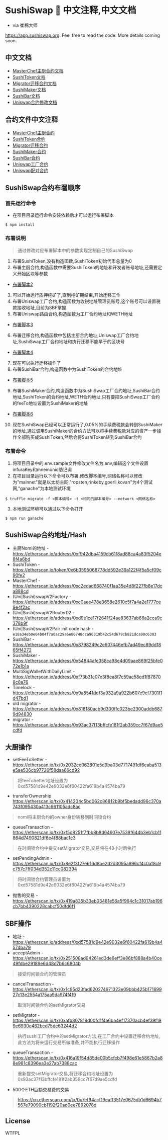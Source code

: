 # SushiSwap 🍣 中文注释,中文文档

- via 崔棉大师

https://app.sushiswap.org. Feel free to read the code. More details coming soon.

## 中文文档

- [MasterChef主厨合约文档](./MasterChef.md)
- [SushiToken文档](./SushiToken.md)
- [Migrator迁移合约文档](./Migrator.md)
- [SushiMaker文档](./SushiMaker.md)
- [SushiBar文档](./SushiBar.md)
- [Uniswap合约修改文档](./UniswapModify.md)

## 合约文件中文注释

- [MasterChef主厨合约](./contracts/MasterChef.sol)
- [SushiToken合约](./contracts/SushiToken.sol)
- [Migrator迁移合约](./contracts/Migrator.sol)
- [SushiMaker合约](./contracts/SushiMaker.sol)
- [SushiBar合约](./contracts/SushiBar.sol)
- [Uniswap工厂合约](./contracts/uniswapv2/UniswapV2Factory.sol)
- [Uniswap配对合约](./contracts/uniswapv2/UniswapV2Pair.sol)

## SushiSwap合约布署顺序

### 首先运行命令
- 在项目目录运行命令安装依赖后才可以运行布署脚本

```
$ npm install
```

### 布署说明
> 通过修改对应布署脚本中的参数实现定制自己的SushiSwap
1. 布署SushiToken,没有构造函数,SushiToken初始代币总量为0
2. 布署主厨合约,构造函数中需要SushiToken的地址和开发者账号地址,还需要定义开始区块等参数
- [布署脚本2](./migrations/2_deploy_SushiCore.js)
3. 可以开始运行质押挖矿了,直到挖矿期结束,开始迁移工作
4. 布署Uniswap工厂合约,构造函数为收税地址管理员账号,这个账号可以设置税款接收地址,目前为SBF掌握
5. 布署Uniswap路由合约,构造函数为工厂合约地址和WETH地址
- [布署脚本3](./migrations/3_deploy_Uniswap.js)
6. 布署迁移合约,构造函数中包括主厨合约地址,Uniswap工厂合约地址,SushiSwap工厂合约地址和执行迁移不能早于的区块号
- [布署脚本4](./migrations/4_deploy_Migrator.js)
7. 现在可以执行迁移操作了
8. 布署SushiBar合约,构造函数中为SushiToken的合约地址
- [布署脚本5](./migrations/5_deploy_SushiBar.js)
9. 布署SushiMaker合约,构造函数中为SushiSwap工厂合约地址,SushiBar合约地址,SushiToken的合约地址,WETH合约地址,只有要把SushiSwap工厂合约的feeTo地址设置为SushiMaker的地址
- [布署脚本6](./migrations/6_deploy_SushiMaker.js)
10. 现在SushiSwap已经可以正常运行了,0.05%的手续费税款会转到SushiMaker的地址,通过调用SushiMaker的合约方法可以将手续费税款对应的资产一步操作全部购买成SushiToken,然后会将SushiToken转到SushiBar合约
### 布署命令
1. 将项目目录中的.env.sample文件修改文件名为.env,编辑这个文件设置infuraKey和mnemonic助记词
2. 在项目目录运行以下命令可以布署,修改脚本编号,网络名称可以修改为"mainnet"就是以太坊主网,"ropsten,rinkeby,goerli,kovan"为4个测试网,"ganache"为本地测试环境
```
$ truffle migrate -f <脚本编号> -t <相同的脚本编号> --network <网络名称>
```
3. 本地测试环境可以通过以下命令打开
```
$ npm run ganache
```

## SushiSwap合约地址/Hash

- 主厨Nomi的地址 - https://etherscan.io/address/0xf942dba4159cb61f8ad88ca4a83f5204e8f4a6bd
- SushiToken - https://etherscan.io/token/0x6b3595068778dd592e39a122f4f5a5cf09c90fe2
- MasterChef - https://etherscan.io/address/0xc2edad668740f1aa35e4d8f227fb8e17dca888cd
- (Uni|Sushi)swapV2Factory - https://etherscan.io/address/0xc0aee478e3658e2610c5f7a4a2e1777ce9e4f2ac
- (Uni|Sushi)swapV2Router02 - https://etherscan.io/address/0xd9e1ce17f2641f24ae83637ab66a2cca9c378b9f
- (Uni|Sushi)swapV2Pair init code hash - `e18a34eb0e04b04f7a0ac29a6e80748dca96319b42c54d679cb821dca90c6303`
- SushiBar - https://etherscan.io/address/0x8798249c2e607446efb7ad49ec89dd1865ff4272
- SushiMaker - https://etherscan.io/address/0x54844afe358ca98e4d09aae869f25bfe072e1b1a
- MultiSigWalletWithDailyLimit - https://etherscan.io/address/0xf73b31c07e3f8ea8f7c59ac58ed1f878708c8a76
- Timelock - https://etherscan.io/address/0x9a8541ddf3a932a9a922b607e9cf7301f1d47bd1
- old migrator - https://etherscan.io/address/0x818180acb9d300ffc023be2300addb6879d94830
- migrator - https://etherscan.io/address/0x93ac37f13bffcfe181f2ab359cc7f67d9ae5cdfd

## 大厨操作
- setFeeToSetter - https://etherscan.io/tx/0x2032ce062801e5d9ba03d7717491df6eaba513e5ae536cb97726f58daa66cd92
> 将feeToSetter地址设置为 0xd57581d9e42e9032e6f60422fa619b4a4574ba79
- transferOwnership https://etherscan.io/tx/0x414204c5bd062c86812b9bf5bedadd96c370a743f095430a413c961105adc8ac
> nomi将主厨合约的owner身份转移到时间锁合约
- queueTransaction - https://etherscan.io/tx/0xf5d8251f7fbb8b8d64607e7538f644b3eb1cb11864d7490821df6e4f88bac1e3
> 在时间锁合约中提交setMigrator交易,交易将在48小时后执行
- setPendingAdmin - https://etherscan.io/tx/0x8e2f3f27e616d8be2d2d3095a996cf4c0af8c9c757c7ff034d352c11cc082394
> 将时间锁合约管理员设置为0xd57581d9e42e9032e6f60422fa619b4a4574ba79
- 抛售的交易 - https://etherscan.io/tx/0x419a835b33eb03481e56a5f964c1c31017ab196cb7bb4390228cabcf50dfd6f1

## SBF操作
- 地址 - https://etherscan.io/address/0xd57581d9e42e9032e6f60422fa619b4a4574ba79
- acceptAdmin - https://etherscan.io/tx/0x251508ad94261ed3de6eff3e86bf888a4b40ce49fdbe29189e6d48d7b6c6804b
> 接受时间锁合约的管理员
- cancelTransaction - https://etherscan.io/tx/0x1c95d23fad620274971323e09bbb425b17169927c13e2554a175aa9da974f4f9
> 取消时间锁合约的setMigrator交易
- setMigrator - https://etherscan.io/tx/0xafb807819d00fd1f4a6ba4ef17370acb4ef39f199e6930e462bcd75de63244d2
> 执行sushi工厂合约中的setMigrator方法,在工厂合约中设置迁移合约地址,此方法为将来运行交易所做准备,并不能执行迁移操作
- queueTransaction - https://etherscan.io/tx/0x416a19f54d85de00b5cfcb7f498e61e5867b2a88e981c8396ea3e27ab7388cac
> 重新提交setMigrator交易,将迁移合约地址设置为0x93ac37f13bffcfe181f2ab359cc7f67d9ae5cdfd
- 500个ETH巨额交易费的交易
> https://cn.etherscan.com/tx/0x7ef94acf19eaff3517e0675db1d6694b7567e79090cb1192f20ad0ee7892078d

## License

WTFPL